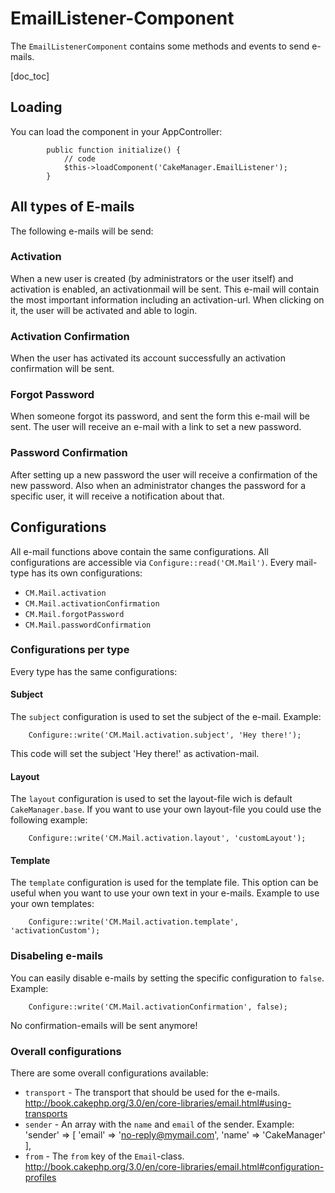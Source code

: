 EmailListener-Component
====================

The `EmailListenerComponent` contains some methods and events to send e-mails.

[doc_toc]


Loading
-------

You can load the component in your AppController:

            public function initialize() {
                // code
                $this->loadComponent('CakeManager.EmailListener');
            }


All types of E-mails
--------------------

The following e-mails will be send:

### Activation

When a new user is created (by administrators or the user itself) and activation is enabled, an activationmail will
be sent. This e-mail will contain the most important information including an activation-url. When clicking on it,
the user will be activated and able to login.

### Activation Confirmation

When the user has activated its account successfully an activation confirmation will be sent.

### Forgot Password

When someone forgot its password, and sent the form this e-mail will be sent. The user will receive an e-mail with a 
link to set a new password.

### Password Confirmation

After setting up a new password the user will receive a confirmation of the new password. Also when an administrator 
changes the password for a specific user, it will receive a notification about that.


Configurations
--------------

All e-mail functions above contain the same configurations. All configurations are accessible via 
`Configure::read('CM.Mail')`. Every mail-type has its own configurations:

- `CM.Mail.activation`
- `CM.Mail.activationConfirmation`
- `CM.Mail.forgotPassword`
- `CM.Mail.passwordConfirmation`

### Configurations per type

Every type has the same configurations:

#### Subject
The `subject` configuration is used to set the subject of the e-mail. Example:

        Configure::write('CM.Mail.activation.subject', 'Hey there!');

This code will set the subject 'Hey there!' as activation-mail.

#### Layout
The `layout` configuration is used to set the layout-file wich is default `CakeManager.base`. If you want to use your 
own layout-file you could use the following example:

        Configure::write('CM.Mail.activation.layout', 'customLayout');

#### Template
The `template` configuration is used for the template file. This option can be useful when you want to use your own
text in your e-mails. Example to use your own templates:

        Configure::write('CM.Mail.activation.template', 'activationCustom');

### Disabeling e-mails

You can easily disable e-mails by setting the specific configuration to `false`. Example:

        Configure::write('CM.Mail.activationConfirmation', false);

No confirmation-emails will be sent anymore!

### Overall configurations

There are some overall configurations available:

- `transport` - The transport that should be used for the e-mails. 
http://book.cakephp.org/3.0/en/core-libraries/email.html#using-transports
- `sender` - An array with the `name` and `email` of the sender. Example:
        'sender' => [
            'email' => 'no-reply@mymail.com',
            'name' => 'CakeManager'
        ],
- `from` - The `from` key of the `Email`-class. 
http://book.cakephp.org/3.0/en/core-libraries/email.html#configuration-profiles

